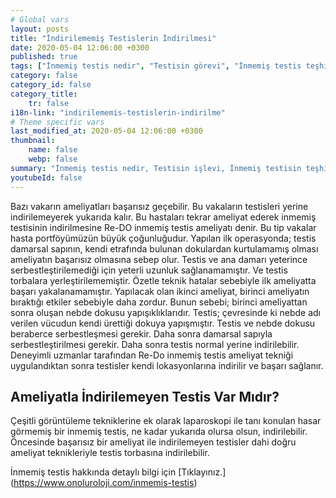 ```yaml
---
# Global vars
layout: posts
title: "İndirilememiş Testislerin İndirilmesi"
date: 2020-05-04 12:06:00 +0300
published: true
tags: ["İnmemiş testis nedir", "Testisin görevi", "İnmemiş testis teşhisi", "Mahcup testis", "İnmemiş testis muayene", "İnmemiş testis ameliyatı", "İnmemiş testis ameliyat teknikleri", "inmemiş testis" , "inmemiş testis laparoskopi" , "utangaç testis" , "retraktil testis" , "ele gelmeyen testis" , "inmemiş testis neden indirilir" , "inmemiş testis nedeni" , "inmemiş testis kısırlık" , "inmemiş testis kanser" , "inmemiş testis torsiyonu" , "inmemiş testis ilaç" , "inmemiş testis tedavi" , "inmemiş testis çözüm" , "orşiopeksi" , "fowler-stephens" , "damarı kesilmeden inmemiş testis ameliyatı" , "başarısız inmemiş testis ameliyatı" , "başarısız inmemiş testis" , "re-do inmemiş testis"]
category: false
category_id: false
category_title:
    tr: false
i18n-link: "indirilememis-testislerin-indirilme"
# Theme specific vars
last_modified_at: 2020-05-04 12:06:00 +0300
thumbnail:
    name: false
    webp: false
summary: "İnmemiş testis nedir, Testisin işlevi, İnmemiş testisin teşhisi, Mahcup testis, İnmemiş testiste fizik muayene, İnmemiş testis ameliyatı ve ameliyat teknikleri, Başarısız operasyonla indirilememiş testisler nasıl indirilir?, İndirilemeyen testis var mıdır?"
youtubeId: false
---
```






Bazı vakarın ameliyatları başarısız geçebilir. Bu vakaların testisleri yerine indirilemeyerek yukarıda kalır. Bu hastaları tekrar ameliyat ederek inmemiş testisinin indirilmesine Re-DO inmemiş testis ameliyatı denir. Bu tip vakalar hasta portföyümüzün büyük çoğunluğudur. Yapılan ilk operasyonda; testis damarsal sapının, kendi etrafında bulunan dokulardan kurtulamamış olması ameliyatın başarısız olmasına sebep olur. Testis ve ana damarı yeterince serbestleştirilemediği için yeterli uzunluk sağlanamamıştır. Ve testis torbalara yerleştirilememiştir. Özetle teknik hatalar sebebiyle ilk ameliyatta başarı yakalanamamıştır.
Yapılacak olan ikinci ameliyat, birinci ameliyatın bıraktığı etkiler sebebiyle daha zordur. Bunun sebebi; birinci ameliyattan sonra oluşan nebde dokusu yapışıklıklarıdır. Testis; çevresinde ki nebde adı verilen vücudun kendi ürettiği dokuya yapışmıştır. Testis ve nebde dokusu beraberce serbestleşmesi gerekir. Daha sonra damarsal sapıyla serbestleştirilmesi gerekir. Daha sonra testis normal yerine indirilebilir. Deneyimli uzmanlar tarafından Re-Do inmemiş testis ameliyat tekniği uygulandıktan sonra testisler kendi lokasyonlarına indirilir ve başarı sağlanır.

## Ameliyatla İndirilemeyen Testis Var Mıdır?

Çeşitli görüntüleme tekniklerine ek olarak laparoskopi ile tanı konulan hasar görmemiş bir inmemiş testis, ne kadar yukarıda olursa olsun, indirilebilir. Öncesinde başarısız bir ameliyat ile indirilemeyen testisler dahi doğru ameliyat teknikleriyle testis torbasına indirilebilir.



İnmemiş testis hakkında detaylı bilgi için [Tıklayınız.] (https://www.onoluroloji.com/inmemis-testis)
